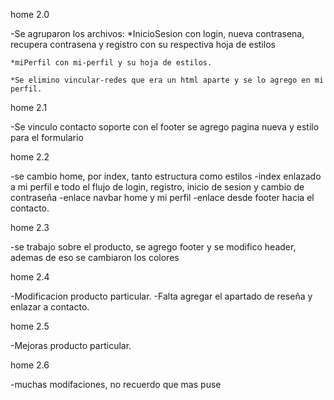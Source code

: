 home 2.0


-Se agruparon los archivos:
    *InicioSesion con login, nueva contrasena, recupera contrasena y registro con su respectiva hoja de estilos

    *miPerfil con mi-perfil y su hoja de estilos.

    *Se elimino vincular-redes que era un html aparte y se lo agrego en mi perfil.

    
home 2.1

-Se vinculo contacto soporte con el footer
    se agrego pagina nueva y estilo para el formulario

home 2.2

-se cambio home, por index, tanto estructura como estilos
-index enlazado a mi perfil e todo el flujo de login, registro, inicio de sesion y cambio de contraseña
-enlace navbar home y mi perfil
-enlace desde footer hacia el contacto.


home 2.3

-se trabajo sobre el producto, se agrego footer y se modifico header, ademas de eso se cambiaron los colores


home 2.4 

-Modificacion producto particular. 
-Falta agregar el apartado de reseña y enlazar a contacto.

home 2.5

-Mejoras producto particular.  

home 2.6

-muchas modifaciones, no recuerdo que mas puse